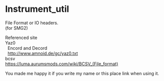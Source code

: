 # Instrument_util<br>
File Format or IO headers.<br>
(for SMG2)

Referenced site<br>
Yaz0<br>
&nbsp;&nbsp;Encord and Decord<br>
&nbsp;&nbsp;http://www.amnoid.de/gc/yaz0.txt<br>
bcsv<br>
https://luma.aurumsmods.com/wiki/BCSV_(File_format)<br>

You made me happy it if you write my name or this place link when using it.
